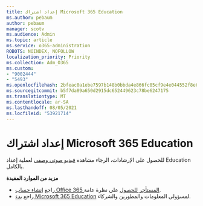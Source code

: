 ```yaml
---
title: إعداد اشتراك Microsoft 365 Education
ms.author: pebaum
author: pebaum
manager: scotv
ms.audience: Admin
ms.topic: article
ms.service: o365-administration
ROBOTS: NOINDEX, NOFOLLOW
localization_priority: Priority
ms.collection: Adm_O365
ms.custom:
- "9002444"
- "5493"
ms.openlocfilehash: 2bfeac0a1ebe7597b148b0bbda4e866fc05cf9e4e044552f8e6fa0f4227df736
ms.sourcegitcommit: b5f7da89a650d2915dc652449623c78be6247175
ms.translationtype: MT
ms.contentlocale: ar-SA
ms.lasthandoff: 08/05/2021
ms.locfileid: "53921714"
---
```

# <a name="set-up-a-microsoft-365-education-subscription"></a>إعداد اشتراك Microsoft 365 Education

للحصول على الإرشادات، الرجاء مشاهدة [فيديو صوتي وصفي](https://aka.ms/M365EduSetup) لعملية إعداد Education بالكامل.

**مزيد من الموارد المفيدة**

- راجع [إنشاء حساب Office 365 المستأجر للحصول](https://docs.microsoft.com/microsoft-365/education/deploy/create-your-office-365-tenant) على نظرة عامة.
- راجع [بدء Microsoft 365 Education](https://docs.microsoft.com/education/) لمسؤولي المعلومات والمطورين والشركاء.
